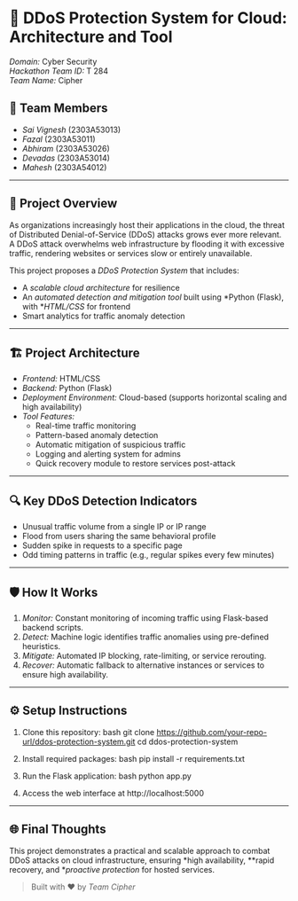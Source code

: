 # 🚀 DDoS Protection System for Cloud: Architecture and Tool

*Domain:* Cyber Security  
*Hackathon Team ID:* T 284  
*Team Name:* Cipher  

## 👥 Team Members
- *Sai Vignesh* (2303A53013)  
- *Fazal* (2303A53011)  
- *Abhiram* (2303A53026)  
- *Devadas* (2303A53014)  
- *Mahesh* (2303A54012)  

---

## 🧠 Project Overview

As organizations increasingly host their applications in the cloud, the threat of Distributed Denial-of-Service (DDoS) attacks grows ever more relevant. A DDoS attack overwhelms web infrastructure by flooding it with excessive traffic, rendering websites or services slow or entirely unavailable.

This project proposes a *DDoS Protection System* that includes:

- A *scalable cloud architecture* for resilience  
- An *automated detection and mitigation tool* built using *Python (Flask), with **HTML/CSS* for frontend  
- Smart analytics for traffic anomaly detection

---

## 🏗 Project Architecture

- *Frontend:* HTML/CSS  
- *Backend:* Python (Flask)  
- *Deployment Environment:* Cloud-based (supports horizontal scaling and high availability)  
- *Tool Features:*
  - Real-time traffic monitoring
  - Pattern-based anomaly detection
  - Automatic mitigation of suspicious traffic
  - Logging and alerting system for admins
  - Quick recovery module to restore services post-attack

---

## 🔍 Key DDoS Detection Indicators

- Unusual traffic volume from a single IP or IP range  
- Flood from users sharing the same behavioral profile  
- Sudden spike in requests to a specific page  
- Odd timing patterns in traffic (e.g., regular spikes every few minutes)

---

## 🛡 How It Works

1. *Monitor:* Constant monitoring of incoming traffic using Flask-based backend scripts.  
2. *Detect:* Machine logic identifies traffic anomalies using pre-defined heuristics.  
3. *Mitigate:* Automated IP blocking, rate-limiting, or service rerouting.  
4. *Recover:* Automatic fallback to alternative instances or services to ensure high availability.

---

## ⚙ Setup Instructions

1. Clone this repository:
   bash
   git clone https://github.com/your-repo-url/ddos-protection-system.git
   cd ddos-protection-system
   

2. Install required packages:
   bash
   pip install -r requirements.txt
   

3. Run the Flask application:
   bash
   python app.py
   

4. Access the web interface at http://localhost:5000

---

## 🌐 Final Thoughts

This project demonstrates a practical and scalable approach to combat DDoS attacks on cloud infrastructure, ensuring *high availability, **rapid recovery, and **proactive protection* for hosted services.

> Built with ❤ by *Team Cipher*
